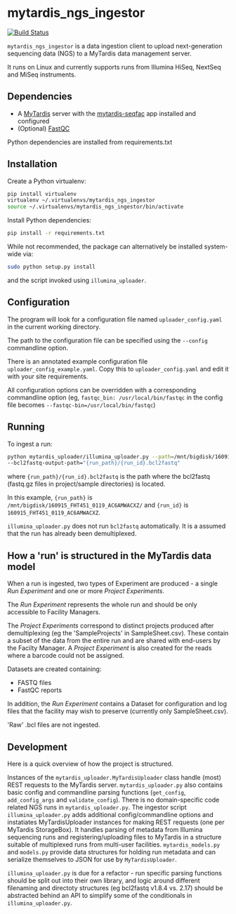 mytardis_ngs_ingestor
=====================

[![Build Status](https://semaphoreci.com/api/v1/pansapiens/mytardis_ngs_ingestor/branches/develop/shields_badge.svg)](https://semaphoreci.com/pansapiens/mytardis_ngs_ingestor)

`mytardis_ngs_ingestor` is a data ingestion client to upload 
next-generation sequencing data (NGS) to a MyTardis data management 
server.

It runs on Linux and currently supports runs from Illumina HiSeq, 
NextSeq and MiSeq instruments.

Dependencies
------------

  * A [MyTardis](https://github.com/mytardis/mytardis) server with 
    the [mytardis-seqfac](https://github.com/pansapiens/mytardis-seqfac) 
    app installed and configured
  * (Optional) [FastQC](http://www.bioinformatics.babraham.ac.uk/projects/fastqc/)

Python dependencies are installed from requirements.txt


Installation
------------

Create a Python virtualenv:
```sh
pip install virtualenv
virtualenv ~/.virtualenvs/mytardis_ngs_ingestor
source ~/.virtualenvs/mytardis_ngs_ingestor/bin/activate
```

Install Python dependencies:
```sh
pip install -r requirements.txt
```

While not recommended, the package can alternatively be installed 
system-wide via:
```sh
sudo python setup.py install
```

and the script invoked using `illumina_uploader`.

Configuration
-------------

The program will look for a configuration file named `uploader_config.yaml` 
in the current working directory.

The path to the configuration file can be specified using the  `--config` 
commandline option.

There is an annotated example configuration file `uploader_config_example.yaml`.
Copy this to `uploader_config.yaml` and edit it with your site requirements.

All configuration options can be overridden with a corresponding 
commandline option (eg, `fastqc_bin: /usr/local/bin/fastqc` in the 
config file becomes `--fastqc-bin=/usr/local/bin/fastqc`)


Running
-------

To ingest a run:

```sh
python mytardis_uploader/illumina_uploader.py --path=/mnt/bigdisk/160915_FHT451_0119_AC6AMWACXZ/ \
--bcl2fastq-output-path="{run_path}/{run_id}.bcl2fastq"
```

where `{run_path}/{run_id}.bcl2fastq` is the path where the bcl2fastq 
(fastq.gz files in project/sample directories) is located.

In this example, `{run_path}` is `/mnt/bigdisk/160915_FHT451_0119_AC6AMWACXZ/` 
and `{run_id}` is `160915_FHT451_0119_AC6AMWACXZ`.

`illumina_uploader.py` does not run `bcl2fastq` automatically. It is a
assumed that the run has already been demultiplexed.


How a 'run' is structured in the MyTardis data model
----------------------------------------------------

When a run is ingested, two types of Experiment are produced - 
a single *Run Experiment* and one or more *Project Experiments*.

The *Run Experiment* represents the whole run and should be only 
accessible to Facility Managers.

The *Project Experiments* correspond to distinct projects produced after 
demultiplexing (eg the 'SampleProjects' in SampleSheet.csv). These 
contain a subset of the data from the entire run and are shared with 
end-users by the Facilty Manager. A *Project Experiment* is also 
created for the reads where a barcode could not be assigned.

Datasets are created containing:

  * FASTQ files
  * FastQC reports
  
In addition, the *Run Experiment* contains a Dataset for configuration
and log files that the facility may wish to preserve (currently only 
SampleSheet.csv).

'Raw' .bcl files are not ingested.


Development
-----------

Here is a quick overview of how the project is structured. 

Instances of the `mytardis_uploader.MyTardisUploader` class handle 
(most) REST requests to the MyTardis server.  `mytardis_uploader.py` 
also contains basic config and commandline parsing functions 
(`get_config`, `add_config_args` and `validate_config`). There is no 
domain-specific code related NGS runs in `mytardis_uploader.py`.
The ingestor script `illumina_uploader.py` adds additional 
config/commandline options and instatiates MyTardisUploader instances
for making REST requests (one per MyTardis StorageBox). It handles 
parsing of metadata from Illumina sequencing runs and registering/uploading 
files to MyTardis in a structure suitable of multiplexed runs from 
multi-user facilities. `mytardis_models.py` and `models.py` provide 
data structures for holding run metadata and can serialize themselves to 
JSON for use by `MyTardisUploader`.

`illumina_uploader.py` is due for a refactor - run specific parsing 
functions should be split out into their own library, and logic around 
different filenaming and directoty structures (eg bcl2fastq v1.8.4 vs. 
2.17) should be abstracted behind an API to simplify some of the 
conditionals in `illumina_uploader.py`.
